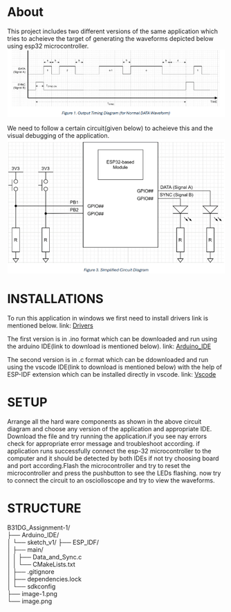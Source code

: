 # About
This project includes two different versions of the same application which tries to acheieve the target of generating the waveforms depicted below using esp32 microcontroller.
![alt text](image.png)

We need to follow a certain circuit(given below) to acheieve this and the visual debugging of the application.
![alt text](image-1.png)


# INSTALLATIONS
To run this application in windows we first need to install drivers link is mentioned below.
link: [Drivers](https://www.silabs.com/developer-tools/usb-to-uart-bridge-vcp-drivers?tab=downloads)

The first version is in .ino format which can be downloaded and run using the arduino IDE(link to download is mentioned below).
link: [Arduino_IDE](https://www.arduino.cc/en/software)

The second version is in .c format which can be ddownloaded and run using the vscode IDE(link to download is mentioned below) with the help of ESP-IDF extension which can be installed directly in vscode.
link: [Vscode](https://code.visualstudio.com/)

# SETUP
Arrange all the hard ware components as shown in the above circuit diagram and choose any version of the application and appropriate IDE.
Download the file and try running the application.if you see nay errors check for appropriate error message and troubleshoot according.
if application runs successfully connect the esp-32 microcontroller to the computer and it should be detected by both IDEs if not try choosing board and port according.Flash the microcontroller and try to reset the microcontroller and press the pushbutton to see the LEDs flashing.
now try to connect the circuit to an osciolloscope and try to view the waveforms.

# STRUCTURE
B31DG_Assignment-1/  
├── Arduino_IDE/  
│   └── sketch_v1/ 
├── ESP_IDF/  
│   ├── main/  
│   │   ├── Data_and_Sync.c  
│   │   └── CMakeLists.txt  
│   ├── .gitignore  
│   ├── dependencies.lock  
│   └── sdkconfig  
├── image-1.png  
└── image.png  
